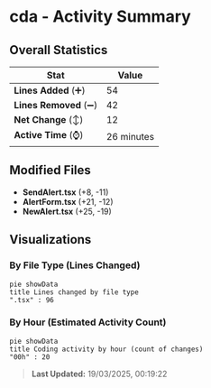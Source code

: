# cda - Activity Summary 

## Overall Statistics

| Stat                   | Value                                                             |
| ---------------------- | ----------------------------------------------------------------- |
| **Lines Added** (➕)   | 54                                          |
| **Lines Removed** (➖) | 42                                        |
| **Net Change** (↕)    | 12                |
| **Active Time** (⌚)   | 26 minutes |


## Modified Files
- **SendAlert.tsx** (+8, -11)
- **AlertForm.tsx** (+21, -12)
- **NewAlert.tsx** (+25, -19)

## Visualizations

### By File Type (Lines Changed)

```mermaid
pie showData
title Lines changed by file type
".tsx" : 96
```

### By Hour (Estimated Activity Count)

```mermaid
pie showData
title Coding activity by hour (count of changes)
"00h" : 20
```


> **Last Updated:** 19/03/2025, 00:19:22